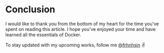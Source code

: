# Conclusion

I would like to thank you from the bottom of my heart for the time you've spent on reading this article. I hope you've enjoyed your time and have learned all the essentials of Docker.

To stay updated with my upcoming works, follow me [@frhnhsin](https://twitter.com/frhnhsin) ✌️

